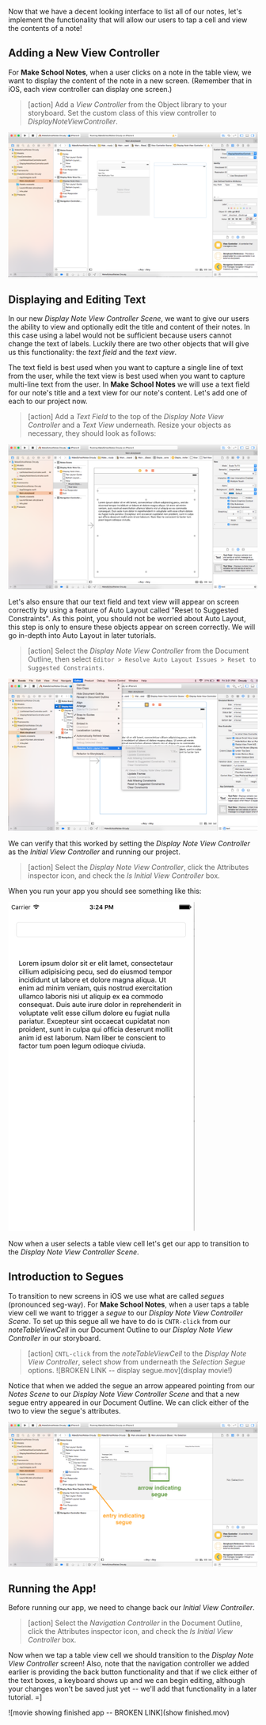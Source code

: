 
Now that we have a decent looking interface to list all of our notes, let's implement the functionality that will allow our users to tap a cell and view the contents of a note!

## Adding a New View Controller

For **Make School Notes**, when a user clicks on a note in the table view, we want to display the content of the note in a new screen. (Remember that in iOS, each view controller can display one screen.)

> [action] Add a *View Controller* from the Object library to your storyboard. Set the custom class of this view controller to *DisplayNoteViewController*.
>
![image displaying new view controller in storyboard](./images/storyboard.png)

## Displaying and Editing Text

In our new *Display Note View Controller Scene*, we want to give our users the ability to view and optionally edit the title and content of their notes. In this case using a label would not be sufficient because users cannot change the text of labels. Luckily there are two other objects that will give us this functionality: the *text field* and the *text view*.

The text field is best used when you want to capture a single line of text from the user, while the text view is best used when you want to capture multi-line text from the user. In **Make School Notes** we will use a text field for our note's title and a text view for our note's content. Let's add one of each to our project now.

> [action]
Add a *Text Field* to the top of the *Display Note View Controller* and a *Text View* underneath. Resize your objects as necessary, they should look as follows:
>
![image displaying resized text objects](./images/resize.png)

Let's also ensure that our text field and text view will appear on screen correctly by using a feature of Auto Layout called "Reset to Suggested Constraints". As this point, you should not be worried about Auto Layout, this step is only to ensure these objects appear on screen correctly. We will go in-depth into Auto Layout in later tutorials.

> [action]
Select the *Display Note View Controller* from the Document Outline, then select `Editor > Resolve Auto Layout Issues > Reset to Suggested Constraints`.
>
 ![image displaying how to resolve auto layout constraints](./images/autolayout.png)

We can verify that this worked by setting the *Display Note View Controller* as the *Initial View Controller* and running our project.

> [action]
Select the *Display Note View Controller*, click the Attributes inspector icon, and check the *Is Initial View Controller* box.

When you run your app you should see something like this:

 ![image displaying how to resolve auto layout constraints](./images/resolved.png)

Now when a user selects a table view cell let's get our app to transition to the *Display Note View Controller Scene*.

## Introduction to Segues

To transition to new screens in iOS we use what are called *segues* (pronounced seg-way). For **Make School Notes**, when a user taps a table view cell we want to trigger a *segue* to our *Display Note View Controller Scene*. To set up this segue all we have to do is `CNTR-click` from our *noteTableViewCell* in our Document Outline to our *Display Note View Controller* in our storyboard.

> [action] `CNTL-click` from the *noteTableViewCell* to the *Display Note View Controller*, select *show* from underneath the *Selection Segue* options.
> ![BROKEN LINK -- display segue.mov](display movie!)

Notice that when we added the segue an arrow appeared pointing from our *Notes Scene* to our *Display Note View Controller Scene* and that a new segue entry appeared in our Document Outline. We can click either of the two to view the segue's attributes.

 ![image showing changes from segue](./images/segue.png)

## Running the App!

Before running our app, we need to change back our *Initial View Controller*.

> [action]
Select the *Navigation Controller* in the Document Outline, click the Attributes inspector icon, and check the *Is Initial View Controller* box.

Now when we tap a table view cell we should transition to the *Display Note View Controller* screen! Also, note that the navigation controller we added earlier is providing the back button functionality and that if we click either of the text boxes, a keyboard shows up and we can begin editing, although your changes won't be saved just yet -- we'll add that functionality in a later tutorial. =]

![movie showing finished app -- BROKEN LINK](show finished.mov)

